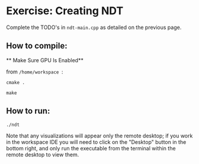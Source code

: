 # Exercise: Creating NDT

Complete the TODO's in `ndt-main.cpp` as detailed on the previous page.

## How to compile:

** Make Sure GPU Is Enabled**

from `/home/workspace `:

`cmake .`

`make`

## How to run:
`./ndt`

Note that any visualizations will appear only the remote desktop; if you work in the workspace IDE you will need to click on the "Desktop" button in the bottom right, and only run the executable from the terminal within the remote desktop to view them.